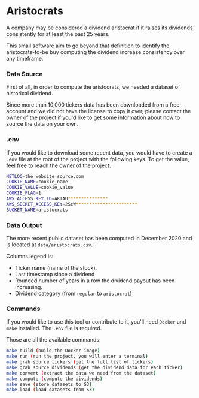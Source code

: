 # Aristocrats

A company may be considered a dividend aristocrat if it raises its dividends consistently for at least the past 25 years.

This small software aim to go beyond that definition to identify the aristocrats-to-be buy computing the dividend increase consistency over any timeframe.

### Data Source

First of all, in order to compute the aristocrats, we needed a dataset of historical dividend.

Since more than 10,000 tickers data has been downloaded from a free account and we did not have the license to copy it over, please contact the owner of the project if you'd like to get some information about how to source the data on your own.

### .env

If you would like to download some recent data, you would have to create a `.env` file at the root of the project with the following keys. To get the value, feel free to reach the owner of the project.

```sh
NETLOC=the_website_source.com
COOKIE_NAME=cookie_name
COOKIE_VALUE=cookie_value
COOKIE_FLAG=1
AWS_ACCESS_KEY_ID=AKIAU***************
AWS_SECRET_ACCESS_KEY=2ScW***********************
BUCKET_NAME=aristocrats

```

### Data Output

The more recent public dataset has been computed in December 2020 and is located at `data/aristocrats.csv`.

Columns legend is:
* Ticker name (name of the stock).
* Last timestamp since a dividend 
* Rounded number of years in a row the dividend payout has been increasing.
* Dividend category (from `regular` to `aristocrat`)

### Commands

If you would like to use this tool or contribute to it, you'll need `Docker` and `make` installed. The `.env` file is required.

Those are all the available commands:

```sh
make build (build the Docker image)
make run (run the project, you will enter a terminal)
make grab source tickers (get the full list of tickers)
make grab source dividends (get the dividend data for each ticker)
make convert (extract the data we need from the dataset)
make compute (compute the dividends)
make save (store datasets to S3)
make load (load datasets from S3)
```
